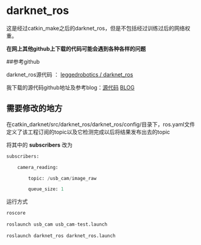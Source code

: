 # darknet_ros



这是经过catkin_make之后的darknet_ros，但是不包括经过训练过后的网络权重。

**在网上其他github上下载的代码可能会遇到各种各样的问题**



##参考github

darknet_ros源代码 ： [leggedrobotics / darknet_ros](https://github.com/leggedrobotics/darknet_ros "darknet_ros源代码")

我下载的源代码github地址及参考blog：[源代码](https://github.com/I-am-Unique/catkin_darknet )  [BLOG](https://blog.csdn.net/m0_38087936/article/details/85849748)



## 需要修改的地方

在catkin_darknet/src/darknet_ros/darknet_ros/config/目录下，ros.yaml文件定义了该工程订阅的topic以及它检测完成以后将结果发布出去的topic 

将其中的  **subscribers**  改为

```python
subscribers:

  	camera_reading:

    	topic: /usb_cam/image_raw

    	queue_size: 1

```

运行方式

```python
roscore
 
roslaunch usb_cam usb_cam-test.launch
 
roslaunch darknet_ros darknet_ros.launch
```













